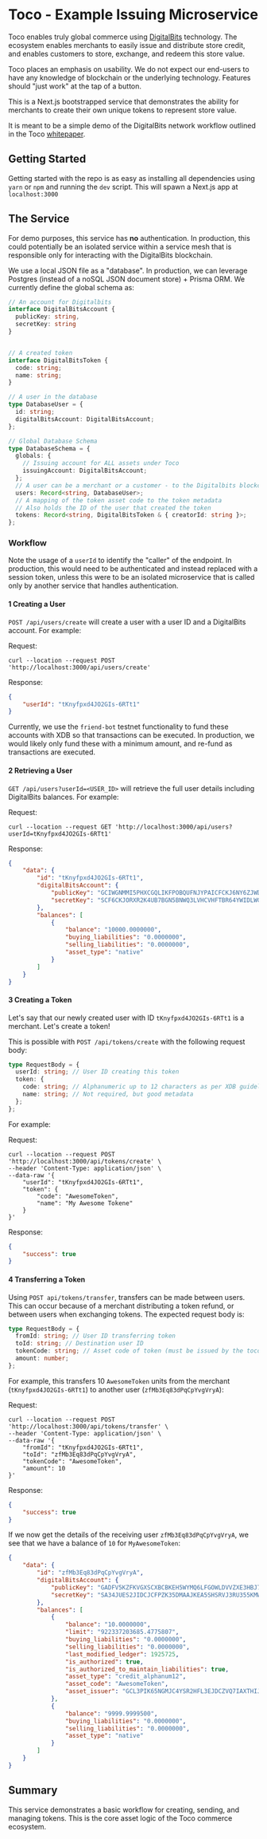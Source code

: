 # Toco - Example Issuing Microservice

Toco enables truly global commerce using [DigitalBits](https://digitalbits.io/) technology. The ecosystem enables merchants to easily issue and distribute store credit, and enables customers to store, exchange, and redeem this store value.

Toco places an emphasis on usability. We do not expect our end-users to have any knowledge of blockchain or the underlying technology. Features should "just work" at the tap of a button.

This is a Next.js bootstrapped service that demonstrates the ability for merchants to create 
their own unique tokens to represent store value.

It is meant to be a simple demo of the DigitalBits network workflow outlined in the Toco
[whitepaper](https://bafybeic32qpjarhqtoy5kwzqifjd6fj46qzbakf5nnlwarai5ogdgs53ci.ipfs.dweb.link/Toco%20-%20Whitepaper.pdf).


## Getting Started

Getting started with the repo is as easy as installing all dependencies using `yarn` or `npm` and running the
`dev` script. This will spawn a Next.js app at `localhost:3000`

## The Service

For demo purposes, this service has **no** authentication. In production, this could potentially be an isolated service
within a service mesh that is responsible only for interacting with the DigitalBits blockchain.

We use a local JSON file as a "database". In production, we can leverage Postgres (instead of a 
noSQL JSON document store) + Prisma ORM. We currently define the global schema as:


```typescript
// An account for Digitalbits
interface DigitalBitsAccount {
  publicKey: string,
  secretKey: string
}


// A created token
interface DigitalBitsToken {
  code: string;
  name: string;
}

// A user in the database
type DatabaseUser = {
  id: string;
  digitalBitsAccount: DigitalBitsAccount;
};

// Global Database Schema
type DatabaseSchema = {
  globals: {
    // Issuing account for ALL assets under Toco
    issuingAccount: DigitalBitsAccount;
  };
  // A user can be a merchant or a customer - to the Digitalbits blockchain, there is no difference
  users: Record<string, DatabaseUser>;
  // A mapping of the token asset code to the token metadata
  // Also holds the ID of the user that created the token
  tokens: Record<string, DigitalBitsToken & { creatorId: string }>;
};
```

### Workflow

Note the usage of a `userId` to identify the "caller" of the endpoint. In production, this would need to be authenticated
and instead replaced with a session token, unless this were to be an isolated microservice that is called only
by another service that handles authentication.

#### 1 Creating a User

`POST /api/users/create` will create a user with a user ID and a DigitalBits account. For example:

Request:

```shell
curl --location --request POST 'http://localhost:3000/api/users/create'
```

Response:

```json
{
    "userId": "tKnyfpxd4JO2GIs-6RTt1"
}
```

Currently, we use the `friend-bot` testnet functionality to fund these accounts with XDB so that transactions
can be executed. In production, we would likely only fund these with a minimum amount, and re-fund as transactions
are executed.

#### 2 Retrieving a User

`GET /api/users?userId=<USER_ID>` will retrieve the full user details including DigitalBits balances. 
For example:

Request:

```shell
curl --location --request GET 'http://localhost:3000/api/users?userId=tKnyfpxd4JO2GIs-6RTt1'
```

Response:

```json
{
    "data": {
        "id": "tKnyfpxd4JO2GIs-6RTt1",
        "digitalBitsAccount": {
            "publicKey": "GCIWGNMMI5PHXCGQLIKFPOBQUFNJYPAICFCKJ6NY6ZJWDTFUQHNYCE2N",
            "secretKey": "SCF6CKJORXR2K4UB7BGN5BNWQ3LVHCVHFTBR64YWIDLWGYNVMX4FYZUJ"
        },
        "balances": [
            {
                "balance": "10000.0000000",
                "buying_liabilities": "0.0000000",
                "selling_liabilities": "0.0000000",
                "asset_type": "native"
            }
        ]
    }
}
```


#### 3 Creating a Token

Let's say that our newly created user with ID `tKnyfpxd4JO2GIs-6RTt1` is a merchant. Let's create a token!

This is possible with `POST /api/tokens/create` with the following request body:

```typescript
type RequestBody = {
  userId: string; // User ID creating this token
  token: {
    code: string; // Alphanumeric up to 12 characters as per XDB guidelines
    name: string; // Not required, but good metadata
  };
};
```

For example:

Request:

```shell
curl --location --request POST 'http://localhost:3000/api/tokens/create' \
--header 'Content-Type: application/json' \
--data-raw '{
    "userId": "tKnyfpxd4JO2GIs-6RTt1",
    "token": {
        "code": "AwesomeToken",
        "name": "My Awesome Tokene"
    }
}'
```

Response:

```json
{
    "success": true
}
```

#### 4 Transferring a Token

Using `POST api/tokens/transfer`, transfers can be made between users. This can occur because of a 
merchant distributing a token refund, or between users when exchanging tokens. The expected request body is:

```typescript
type RequestBody = {
  fromId: string; // User ID transferring token
  toId: string; // Destination user ID
  tokenCode: string; // Asset code of token (must be issued by the toco issuing account)
  amount: number;
};
```

For example, this transfers 10 `AwesomeToken` units from the merchant (`tKnyfpxd4JO2GIs-6RTt1`) to
another user (`zfMb3Eq83dPqCpYvgVryA`):

Request:

```shell
curl --location --request POST 'http://localhost:3000/api/tokens/transfer' \
--header 'Content-Type: application/json' \
--data-raw '{
    "fromId": "tKnyfpxd4JO2GIs-6RTt1",
    "toId": "zfMb3Eq83dPqCpYvgVryA",
    "tokenCode": "AwesomeToken",
    "amount": 10
}'
```

Response:

```json
{
    "success": true
}
```

If we now get the details of the receiving user `zfMb3Eq83dPqCpYvgVryA`, we see that we 
have a balance of `10` for `MyAwesomeToken`:

```json
{
    "data": {
        "id": "zfMb3Eq83dPqCpYvgVryA",
        "digitalBitsAccount": {
            "publicKey": "GADFV5KZFKVGXSCXBCBKEH5WYMQ6LFGOWLDVVZXE3HBJ7XETJDU5PLNA",
            "secretKey": "SA34JUES2JIDCJCFPZK35DMAAJKEA5SHSRVJ3RU355KMWOEKCOOYQ5F7"
        },
        "balances": [
            {
                "balance": "10.0000000",
                "limit": "922337203685.4775807",
                "buying_liabilities": "0.0000000",
                "selling_liabilities": "0.0000000",
                "last_modified_ledger": 1925725,
                "is_authorized": true,
                "is_authorized_to_maintain_liabilities": true,
                "asset_type": "credit_alphanum12",
                "asset_code": "AwesomeToken",
                "asset_issuer": "GCL3PIK65NGMJC4YSR2HFL3EJDCZVQ7IAXTHIJGEIX3BMBQ4VN5X72JO"
            },
            {
                "balance": "9999.9999500",
                "buying_liabilities": "0.0000000",
                "selling_liabilities": "0.0000000",
                "asset_type": "native"
            }
        ]
    }
}
```

## Summary

This service demonstrates a basic workflow for creating, sending, and managing tokens. This is the core
asset logic of the Toco commerce ecosystem.

